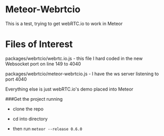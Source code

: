 Meteor-Webrtcio
===============

This is a test, trying to get webRTC.io to work in Meteor

Files of Interest
=================

packages/webrtcio/webrtc.io.js - this file I hard coded in the new Websocket port on line 149 to 4040

packages/webrtcio/meteor-webrtcio.js - I have the ws server listening to port 4040

Everything else is just webRTC.io's demo placed into Meteor

###Get the project running

- clone the repo

- cd into directory 

- then run `meteor --release 0.6.0`
